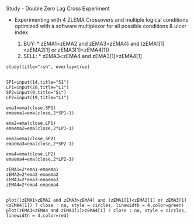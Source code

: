 
Study - Double Zero Lag Cross Experiment

* Experimenting with 4 ZLEMA Crossovers and multiple logical conditions optimized with a software multiplexor for all possible  conditions & ulcer index

     1. BUY:
            * zEMA1>zEMA2 and zEMA3>zEMA4) and (zEMA1[1]<zEMA2[1] or zEMA3[1]<zEMA4[1])
     2. SELL:
            * zEMA3<zEMA4 and zEMA3[1]>zEMA4[1]




```
study(title="rsh", overlay=true)


SP1=input(14,title="S1")
LP1=input(28,title="L1")
SP2=input(9,title="S1")
LP2=input(19,title="L1")

ema1=ema(close,SP1)
emaema1=ema(close,2*SP1-1)

ema2=ema(close,LP1)
emaema2=ema(close,2*LP1-1)

ema3=ema(close,SP2)
emaema3=ema(close,2*SP2-1)

ema4=ema(close,LP2)
emaema4=ema(close,2*LP2-1)

zEMA1=2*ema1-emaema1
zEMA2=2*ema2-emaema2
zEMA3=2*ema3-emaema3
zEMA4=2*ema4-emaema4


plot((zEMA1>zEMA2 and zEMA3>zEMA4) and (zEMA1[1]<zEMA2[1] or zEMA3[1]<zEMA4[1]) ? close : na, style = circles, linewidth = 4,color=green)
plot(zEMA3<zEMA4 and zEMA3[1]>zEMA4[1] ? close : na, style = circles, linewidth = 4,color=red)

```
